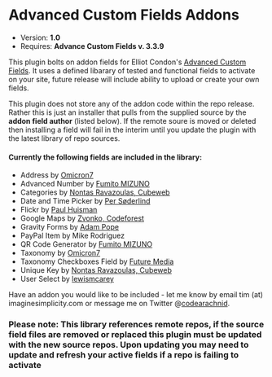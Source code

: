 # Advanced Custom Fields Addons

* Version: **1.0**
* Requires: **Advance Custom Fields v. 3.3.9**

This plugin bolts on addon fields for Elliot Condon's [Advanced Custom Fields](http://www.advancedcustomfields.com). It uses a defined libarary of tested and functional fields to activate on your site, future release will include ability to upload or create your own fields. 

This plugin does not store any of the addon code within the repo release. Rather this is just an installer that pulls from the supplied source by the **addon field author** (listed below). If the remote soure is moved or deleted then installing a field will fail in the interim until you update the plugin with the latest library of repo sources.

#### Currently the following fields are included in the library:

* Address by [Omicron7](https://github.com/GCX/acf-address-field)
* Advanced Number by [Fumito MIZUNO](https://github.com/ounziw/numfield-advanced-custom-fields)
* Categories by [Nontas Ravazoulas, Cubeweb](https://github.com/cubeweb/acf-addons)
* Date and Time Picker by [Per Søderlind](http://soderlind.no/archives/2012/03/09/time-picker-field-for-advanced-custom-fields/)
* Flickr by [Paul Huisman](http://paulhuisman-online.nl/)
* Google Maps by [Zvonko, Codeforest](http://www.codeforest.net/)
* Gravity Forms by [Adam Pope](https://github.com/stormuk/Gravity-Forms-ACF-Field)
* PayPal Item by Mike Rodriguez
* QR Code Generator by [Fumito MIZUNO](https://github.com/ounziw/qrcode_acf)
* Taxonomy by [Omicron7](https://github.com/GCX/acf-taxonomy-field)
* Taxonomy Checkboxes Field by [Future Media](http://futuremedia.gr/)
* Unique Key by [Nontas Ravazoulas, Cubeweb](https://github.com/cubeweb/acf-addons)
* User Select by [lewismcarey](http://twitter.com/lewismcarey)

Have an addon you would like to be included - let me know by email tim (at) imaginesimplicity.com or message me on Twitter @[codearachnid](http://www.twitter.com/codearachnid).

### Please note: This library references remote repos, if the source field files are removed or replaced this plugin must be updated with the new source repos. Upon updating you may need to update and refresh your active fields if a repo is failing to activate